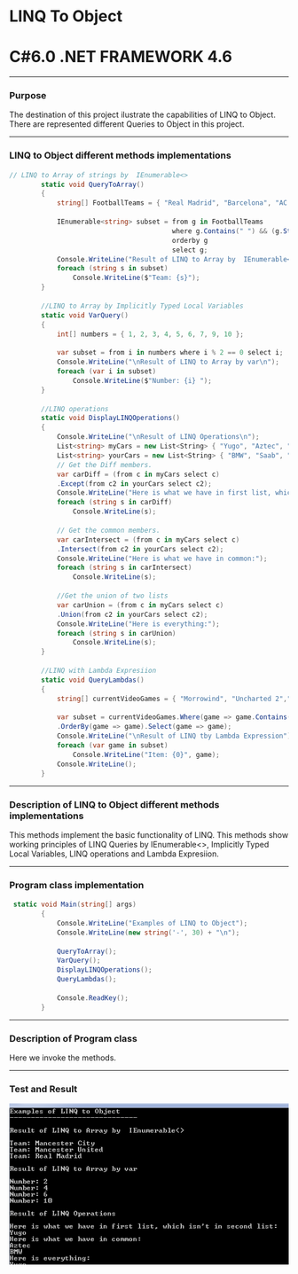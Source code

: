 # LINQ To Object
# C#6.0  .NET FRAMEWORK 4.6

----
### Purpose

The destination of this project ilustrate the capabilities of LINQ to Object. There are represented different Queries to Object in this project.

----

### LINQ to Object different methods implementations
```C#
// LINQ to Array of strings by  IEnumerable<>
        static void QueryToArray()
        {
            string[] FootballTeams = { "Real Madrid", "Barcelona", "AC Milan", "Mancester United", "Shirak", "Mancester City" };

            IEnumerable<string> subset = from g in FootballTeams
                                         where g.Contains(" ") && (g.StartsWith("M") || g.StartsWith("R"))
                                         orderby g
                                         select g;
            Console.WriteLine("Result of LINQ to Array by  IEnumerable<>\n");
            foreach (string s in subset)
                Console.WriteLine($"Team: {s}");
        }

        //LINQ to Array by Implicitly Typed Local Variables  
        static void VarQuery()
        {
            int[] numbers = { 1, 2, 3, 4, 5, 6, 7, 9, 10 };

            var subset = from i in numbers where i % 2 == 0 select i;
            Console.WriteLine("\nResult of LINQ to Array by var\n");
            foreach (var i in subset)
                Console.WriteLine($"Number: {i} ");
        }

        //LINQ operations
        static void DisplayLINQOperations()
        {
            Console.WriteLine("\nResult of LINQ Operations\n");
            List<string> myCars = new List<String> { "Yugo", "Aztec", "BMW" };
            List<string> yourCars = new List<String> { "BMW", "Saab", "Aztec" };
            // Get the Diff members.
            var carDiff = (from c in myCars select c)
            .Except(from c2 in yourCars select c2);
            Console.WriteLine("Here is what we have in first list, which isn't in second list:");
            foreach (string s in carDiff)
                Console.WriteLine(s);

            // Get the common members.
            var carIntersect = (from c in myCars select c)
            .Intersect(from c2 in yourCars select c2);
            Console.WriteLine("Here is what we have in common:");
            foreach (string s in carIntersect)
                Console.WriteLine(s);

            //Get the union of two lists
            var carUnion = (from c in myCars select c)
            .Union(from c2 in yourCars select c2);
            Console.WriteLine("Here is everything:");
            foreach (string s in carUnion)
                Console.WriteLine(s);
        }

        //LINQ with Lambda Expresiion
        static void QueryLambdas()
        {
            string[] currentVideoGames = { "Morrowind", "Uncharted 2","Fallout 3", "Daxter", "System Shock 2"};
       
            var subset = currentVideoGames.Where(game => game.Contains(" "))
            .OrderBy(game => game).Select(game => game);
            Console.WriteLine("\nResult of LINQ tby Lambda Expression");
            foreach (var game in subset)
                Console.WriteLine("Item: {0}", game);
            Console.WriteLine();
        }
```
----

### Description of LINQ to Object different methods implementations
This methods implement the basic functionality of LINQ. This methods show working principles of LINQ Queries by IEnumerable<>, Implicitly Typed Local Variables, LINQ operations and Lambda Expresiion.

----

### Program class implementation
```C#
 static void Main(string[] args)
        {
            Console.WriteLine("Examples of LINQ to Object");
            Console.WriteLine(new string('-', 30) + "\n");

            QueryToArray();
            VarQuery();
            DisplayLINQOperations();
            QueryLambdas();

            Console.ReadKey();
        }
```
----

### Description of Program class

Here we invoke the methods.

----

### Test and Result
![N|Solid](https://github.com/shtigran/LINQ-To-Object/blob/master/LINQ.png)

